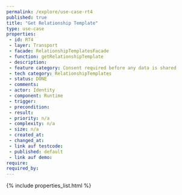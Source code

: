 ```yaml
---
permalink: /explore/use-case-rt4
published: true
title: "Get Relationship Template"
type: use-case
properties:
 - id: RT4
 - layer: Transport
 - facade: RelationshipTemplatesFacade
 - function: getRelationshipTemplate
 - description: 
 - feature category: Consent required before any data is shared
 - tech category: RelationshipTemplates
 - status: DONE
 - comments: 
 - actor: Identity
 - component: Runtime
 - trigger: 
 - precondition: 
 - result: 
 - priority: n/a
 - complexity: n/a
 - size: n/a
 - created_at: 
 - changed_at: 
 - link auf testcode: 
 - published: default
 - link auf demo: 
require:
required_by:
---
```

{% include properties_list.html %}
